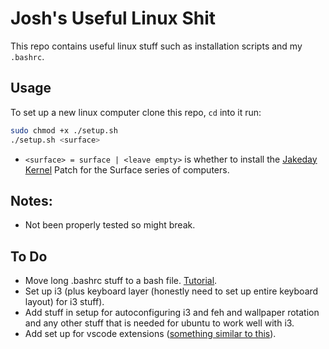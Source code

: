 # Josh's Useful Linux Shit

This repo contains useful linux stuff such as installation scripts and my `.bashrc`.

## Usage

To set up a new linux computer clone this repo, `cd` into it run:
```bash
sudo chmod +x ./setup.sh
./setup.sh <surface>
```

* `<surface> = surface | <leave empty>` is whether to install the [Jakeday Kernel](https://github.com/jakeday/linux-surface) Patch for the Surface series of computers.

## Notes: 
* Not been properly tested so might break.

## To Do
* Move long .bashrc stuff to a bash file. [Tutorial](https://medium.com/devnetwork/how-to-create-your-own-custom-terminal-commands-c5008782a78e).
* Set up i3 (plus keyboard layer (honestly need to set up entire keyboard layout) for i3 stuff).
* Add stuff in setup for autoconfiguring i3 and feh and wallpaper rotation and any other stuff that is needed for ubuntu to work well with i3.
* Add set up for vscode extensions ([something similar to this](https://www.peerlator.com/blog/MyDotfilesPart5/)).

